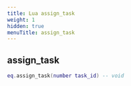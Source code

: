 ```yaml
---
title: Lua assign_task
weight: 1
hidden: true
menuTitle: assign_task
---
```

## assign_task
```lua
eq.assign_task(number task_id) -- void
```